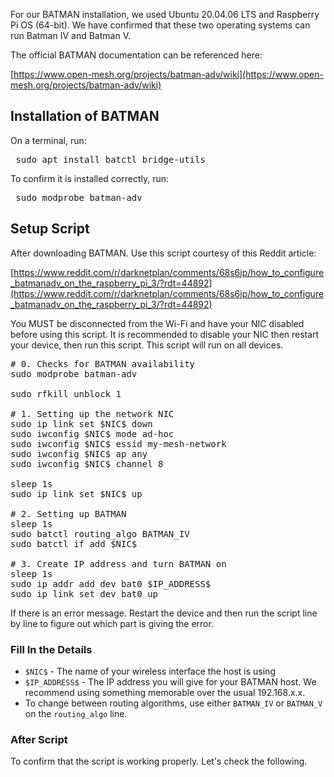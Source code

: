 For our BATMAN installation, we used Ubuntu 20.04.06 LTS and Raspberry Pi OS (64-bit). We have confirmed that these two operating systems can run Batman IV and Batman V. 

The official BATMAN documentation can be referenced here:

[https://www.open-mesh.org/projects/batman-adv/wiki](https://www.open-mesh.org/projects/batman-adv/wiki)

## Installation of BATMAN
On a terminal, run:
<pre> sudo apt install batctl bridge-utils </pre>
To confirm it is installed correctly, run:
<pre> sudo modprobe batman-adv </pre>
## Setup Script
After downloading BATMAN. Use this script courtesy of this Reddit article:

[https://www.reddit.com/r/darknetplan/comments/68s6jp/how_to_configure_batmanadv_on_the_raspberry_pi_3/?rdt=44892](https://www.reddit.com/r/darknetplan/comments/68s6jp/how_to_configure_batmanadv_on_the_raspberry_pi_3/?rdt=44892)

You MUST be disconnected from the Wi-Fi and have your NIC disabled before using this script. It is recommended to disable your NIC then restart your device, then run this script. This script will run on all devices.

<pre>
# 0. Checks for BATMAN availability
sudo modprobe batman-adv

sudo rfkill unblock 1

# 1. Setting up the network NIC
sudo ip link set $NIC$ down
sudo iwconfig $NIC$ mode ad-hoc
sudo iwconfig $NIC$ essid my-mesh-network
sudo iwconfig $NIC$ ap any
sudo iwconfig $NIC$ channel 8

sleep 1s
sudo ip link set $NIC$ up

# 2. Setting up BATMAN
sleep 1s
sudo batctl routing_algo BATMAN_IV
sudo batctl if add $NIC$

# 3. Create IP address and turn BATMAN on
sleep 1s
sudo ip addr add dev bat0 $IP_ADDRESS$
sudo ip link set dev bat0 up
</pre>
If there is an error message. Restart the device and then run the script line by line to figure out which part is giving the error.
### Fill In the Details
- `$NIC$` -  The name of your wireless interface the host is using
- `$IP_ADDRESS$` - The IP address you will give for your BATMAN host. We recommend using something memorable over the usual 192.168.x.x.
- To change between routing algorithms, use either `BATMAN_IV` or `BATMAN_V` on the `routing_algo` line. 
### After Script
To confirm that the script is working properly. Let's check the following.
